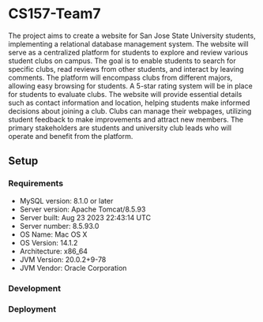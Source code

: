 # CS157-Team7

The project aims to create a website for San Jose State University students, implementing a relational database management system. The website will serve as a centralized platform for students to explore and review various student clubs on campus. The goal is to enable students to search for specific clubs, read reviews from other students, and interact by leaving comments. The platform will encompass clubs from different majors, allowing easy browsing for students. A 5-star rating system will be in place for students to evaluate clubs. The website will provide essential details such as contact information and location, helping students make informed decisions about joining a club. Clubs can manage their webpages, utilizing student feedback to make improvements and attract new members. The primary stakeholders are students and university club leads who will operate and benefit from the platform.

## Setup
### Requirements
- MySQL version:  8.1.0 or later
- Server version: Apache Tomcat/8.5.93
- Server built:   Aug 23 2023 22:43:14 UTC
- Server number:  8.5.93.0
- OS Name:        Mac OS X
- OS Version:     14.1.2
- Architecture:   x86_64
- JVM Version:    20.0.2+9-78
- JVM Vendor:     Oracle Corporation
### Development

### Deployment
